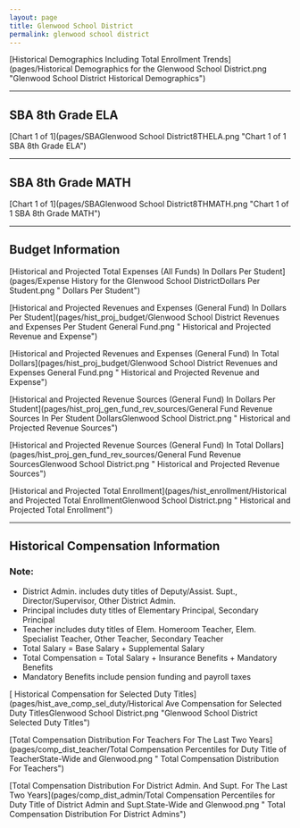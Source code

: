 ```yaml
---
layout: page
title: Glenwood School District
permalink: glenwood school district
---
```



[Historical Demographics Including Total Enrollment Trends](pages/Historical Demographics for the Glenwood School District.png "Glenwood School District Historical Demographics")

___

## SBA 8th Grade ELA

[Chart 1 of 1](pages/SBAGlenwood School District8THELA.png "Chart 1 of 1 SBA 8th Grade ELA")


___

## SBA 8th Grade MATH

[Chart 1 of 1](pages/SBAGlenwood School District8THMATH.png "Chart 1 of 1 SBA 8th Grade MATH")


___

## Budget Information

[Historical and Projected Total Expenses (All Funds) In Dollars Per Student](pages/Expense History for the Glenwood School DistrictDollars Per Student.png " Dollars Per Student")

[Historical and Projected Revenues and Expenses (General Fund) In Dollars Per Student](pages/hist_proj_budget/Glenwood School District Revenues and Expenses Per Student General Fund.png " Historical and Projected Revenue and Expense")

[Historical and Projected Revenues and Expenses (General Fund) In Total Dollars](pages/hist_proj_budget/Glenwood School District Revenues and Expenses General Fund.png " Historical and Projected Revenue and Expense")

[Historical and Projected Revenue Sources (General Fund) In Dollars Per Student](pages/hist_proj_gen_fund_rev_sources/General Fund Revenue Sources In Per Student DollarsGlenwood School District.png " Historical and Projected Revenue Sources")

[Historical and Projected Revenue Sources (General Fund) In Total Dollars](pages/hist_proj_gen_fund_rev_sources/General Fund Revenue SourcesGlenwood School District.png " Historical and Projected Revenue Sources")

[Historical and Projected Total Enrollment](pages/hist_enrollment/Historical and Projected Total EnrollmentGlenwood School District.png " Historical and Projected Total Enrollment")


___

## Historical Compensation Information
### Note:
- District Admin. includes duty titles of Deputy/Assist. Supt., Director/Supervisor, Other District Admin.
- Principal includes duty titles of Elementary Principal, Secondary Principal
- Teacher includes duty titles of Elem. Homeroom Teacher, Elem. Specialist Teacher, Other Teacher, Secondary Teacher
- Total Salary = Base Salary + Supplemental Salary
- Total Compensation = Total Salary + Insurance Benefits + Mandatory Benefits
- Mandatory Benefits include pension funding and payroll taxes

[ Historical Compensation for Selected Duty Titles](pages/hist_ave_comp_sel_duty/Historical Ave Compensation for Selected Duty TitlesGlenwood School District.png "Glenwood School District Selected Duty Titles")

[Total Compensation Distribution For Teachers For The Last Two Years](pages/comp_dist_teacher/Total Compensation Percentiles for Duty Title of TeacherState-Wide and Glenwood.png " Total Compensation Distribution For Teachers")

[Total Compensation Distribution For District Admin. And Supt. For The Last Two Years](pages/comp_dist_admin/Total Compensation Percentiles for Duty Title of District Admin and Supt.State-Wide and Glenwood.png " Total Compensation Distribution For District Admins")

